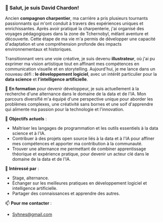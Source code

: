 ### 👋 Salut, je suis David Chardon!

Ancien **compagnon charpentier**, ma carrière a pris plusieurs tournants passionnants qui m'ont conduit à travers des expériences uniques et enrichissantes. Après avoir pratiqué la charpenterie, j'ai organisé des voyages pédagogiques dans la zone de Tchernobyl, mêlant aventure et découverte. Cette étape de ma vie m'a permis de développer une capacité d'adaptation et une compréhension profonde des impacts environnementaux et historiques.

Transitionnant vers une voie créative, je suis devenu **illustrateur**, où j'ai pu exprimer ma vision artistique tout en affinant mes compétences en communication visuelle et en storytelling. Aujourd'hui, je me lance dans un nouveau défi : **le développement logiciel**, avec un intérêt particulier pour la **data science** et **l'intelligence artificielle**.

🌱 **En formation** pour devenir développeur, je suis actuellement à la recherche d'une alternance dans le domaine de la data et de l'IA. Mon parcours diversifié m'a équipé d'une perspective unique pour aborder les problèmes complexes, une créativité sans bornes et une soif d'apprendre qui alimente ma passion pour la technologie et l'innovation.

🔭 **Objectifs actuels** :
- Maîtriser les langages de programmation et les outils essentiels à la data science et à l'IA.
- Contribuer à des projets open source liés à la data et à l'IA pour affiner mes compétences et apporter ma contribution à la communauté.
- Trouver une alternance me permettant de combiner apprentissage théorique et expérience pratique, pour devenir un acteur clé dans le domaine de la data et de l'IA.

💬 **Intéressé par** :
- Stage, alternance.
- Échanger sur les meilleures pratiques en développement logiciel et intelligence artificielle.
- Partager des connaissances et apprendre des autres.

📫 **Pour me contacter** :
- Syhnes@gmail.com


